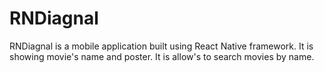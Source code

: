 # RNDiagnal

RNDiagnal is a mobile application built using React Native framework. It is showing movie's name and poster. It is allow's to search movies by name.
